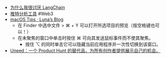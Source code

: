 - [为什么我很讨厌 LangChain](https://kingname.info/2024/12/14/hate-langchain/)
- [推特分析工具](https://www.cryptohunt.ai/zh-CN/dashboard/tweetSummary) #Web3
- [macOS Tips · Luna’s Blog](https://blog.xoria.org/macos-tips/)
	- 在 Finder 中选中文件 >  ⌘ + Y 可以打开所选项目的预览（按空格键也可以！）
	- 在未聚焦的窗口中单击时按住 ⌘ 可向其发送鼠标事件而不使其聚焦。
		- 按住 ⌥ 的同时单击它可以隐藏当前应用程序并一次性切换到该窗口。
- [Uneed：一个 Product Hunt 的替代品，为所有创作者提供展示自己的机会。](https://www.uneed.best/)